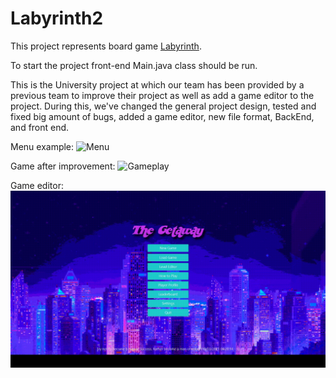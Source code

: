 # Labyrinth2
This project represents board game [Labyrinth](https://en.wikipedia.org/wiki/Labyrinth_(board_game)).

To start the project front-end Main.java class should be run. 

This is the University project at which our team has been provided by a previous team to improve their project as well as add a game editor to the project. 
During this, we've changed the general project design, tested and fixed big amount of bugs, added a game editor, new file format, BackEnd, and front end.

Menu example:
![Menu](UI.gif)

Game after improvement:
![Gameplay](New%20Game.gif)

Game editor:
![Game editor](Game%20Editor.gif)
